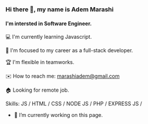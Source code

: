### Hi there 👋, my name is Adem Marashi
#### I'm intersted in Software Engineer.
💻 I'm currently learning Javascript.

🚀 I'm focused to my career as a full-stack developer.

🏆 I'm flexible in teamworks.

✉️ How to reach me: marashiadem@gmail.com

🏠 Looking for remote job.

Skills:  JS / HTML / CSS / NODE JS / PHP / EXPRESS JS / 

- 🔭 I’m currently working on this page. 




